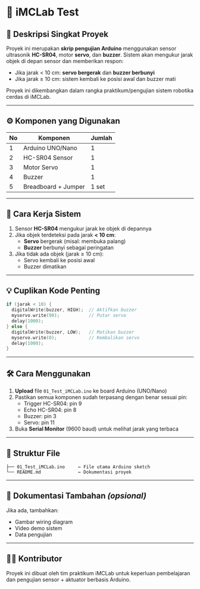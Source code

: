 # 🤖 iMCLab Test

## 📌 Deskripsi Singkat Proyek

Proyek ini merupakan **skrip pengujian Arduino** menggunakan sensor ultrasonik **HC-SR04**, motor **servo**, dan **buzzer**. Sistem akan mengukur jarak objek di depan sensor dan memberikan respon:

- Jika jarak < 10 cm: **servo bergerak** dan **buzzer berbunyi**
- Jika jarak ≥ 10 cm: sistem kembali ke posisi awal dan buzzer mati

Proyek ini dikembangkan dalam rangka praktikum/pengujian sistem robotika cerdas di iMCLab.

---

## ⚙️ Komponen yang Digunakan

| No | Komponen         | Jumlah |
|----|------------------|--------|
| 1  | Arduino UNO/Nano | 1      |
| 2  | HC-SR04 Sensor   | 1      |
| 3  | Motor Servo      | 1      |
| 4  | Buzzer           | 1      |
| 5  | Breadboard + Jumper | 1 set |

---

## 🧠 Cara Kerja Sistem

1. Sensor **HC-SR04** mengukur jarak ke objek di depannya
2. Jika objek terdeteksi pada jarak **< 10 cm**:
   - **Servo** bergerak (misal: membuka palang)
   - **Buzzer** berbunyi sebagai peringatan
3. Jika tidak ada objek (jarak ≥ 10 cm):
   - Servo kembali ke posisi awal
   - Buzzer dimatikan

---

## 💡 Cuplikan Kode Penting

```cpp
if (jarak < 10) {
  digitalWrite(buzzer, HIGH);  // Aktifkan buzzer
  myservo.write(90);           // Putar servo
  delay(1000);
} else {
  digitalWrite(buzzer, LOW);   // Matikan buzzer
  myservo.write(0);            // Kembalikan servo
  delay(1000);
}
```

---

## 🛠 Cara Menggunakan

1. **Upload** file `01_Test_iMCLab.ino` ke board Arduino (UNO/Nano)
2. Pastikan semua komponen sudah terpasang dengan benar sesuai pin:
   - Trigger HC-SR04: pin 9
   - Echo HC-SR04: pin 8
   - Buzzer: pin 3
   - Servo: pin 11
3. Buka **Serial Monitor** (9600 baud) untuk melihat jarak yang terbaca

---

## 📂 Struktur File

```
├── 01_Test_iMCLab.ino     ← File utama Arduino sketch
└── README.md              ← Dokumentasi proyek
```

---

## 📸 Dokumentasi Tambahan _(opsional)_

Jika ada, tambahkan:
- Gambar wiring diagram
- Video demo sistem
- Data pengujian

---

## 🧑‍💻 Kontributor

Proyek ini dibuat oleh tim praktikum iMCLab untuk keperluan pembelajaran dan pengujian sensor + aktuator berbasis Arduino.
